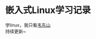 # 嵌入式Linux学习记录

<!-- ## -->
学linux，我只看[韦东山](https://www.bilibili.com/video/BV1w4411B7a4/?vd_source=4d68fd857e9f13b2744d289750108677)  
持续更新~

<!-- ### 环境搭建
#### [IMX6ULL_Mini](./doc/DevEnv/doc.md)


### 嵌入式Linux应用开发基础知识
#### [第一章 HelloWorld](./doc/LinuxAppDevBasic/Chapter1.md)
#### [第二章 GCC编译器的使用](./doc/LinuxAppDevBasic/Chapter2.md)
#### [第三章 Makefile的使用](./doc/LinuxAppDevBasic/Chapter3.md) 

试一下 mac 能否commit, push 成功